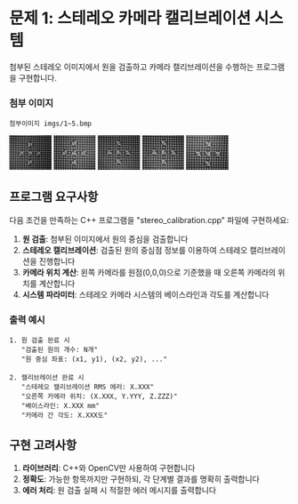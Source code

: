# 문제 1: 스테레오 카메라 캘리브레이션 시스템

첨부된 스테레오 이미지에서 원을 검출하고 카메라 캘리브레이션을 수행하는 프로그램을 구현합니다.

### 첨부 이미지
``` 
첨부이미지 imgs/1~5.bmp
``` 
<p align="left">
  <img src="imgs/1.bmp" width="15%" alt="Image 1">
  <img src="imgs/2.bmp" width="15%" alt="Image 2">
  <img src="imgs/3.bmp" width="15%" alt="Image 3">
  <img src="imgs/4.bmp" width="15%" alt="Image 4">
  <img src="imgs/5.bmp" width="15%" alt="Image 5">
</p>

## 프로그램 요구사항

다음 조건을 만족하는 C++ 프로그램을 "stereo_calibration.cpp" 파일에 구현하세요:

1. **원 검출**: 첨부된 이미지에서 원의 중심을 검출합니다
2. **스테레오 캘리브레이션**: 검출된 원의 중심점 정보를 이용하여 스테레오 캘리브레이션을 진행합니다
3. **카메라 위치 계산**: 왼쪽 카메라를 원점(0,0,0)으로 기준했을 때 오른쪽 카메라의 위치를 계산합니다
4. **시스템 파라미터**: 스테레오 카메라 시스템의 베이스라인과 각도를 계산합니다

### 출력 예시

```
1. 원 검출 완료 시
   "검출된 원의 개수: N개"
   "원 중심 좌표: (x1, y1), (x2, y2), ..."

2. 캘리브레이션 완료 시
   "스테레오 캘리브레이션 RMS 에러: X.XXX"
   "오른쪽 카메라 위치: (X.XXX, Y.YYY, Z.ZZZ)"
   "베이스라인: X.XXX mm"
   "카메라 간 각도: X.XXX도"
```

## 구현 고려사항

1. **라이브러리**: C++와 OpenCV만 사용하여 구현합니다
2. **정확도**: 가능한 항목까지만 구현하되, 각 단계별 결과를 명확히 출력합니다
3. **에러 처리**: 원 검출 실패 시 적절한 에러 메시지를 출력합니다
